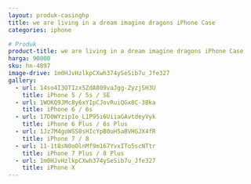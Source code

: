 ```yaml
---
layout: produk-casinghp
title: we are living in a dream imagine dragons iPhone Case
categories: iphone

# Produk
product-title: we are living in a dream imagine dragons iPhone Case
harga: 90000
sku: hn-4897
image-drive: 1m0HJvHzlkpCXwh374ySeSib7u_Jfe327
gallery:
  - url: 14so4I3OTIzx5ZdA809vaJgg-ZyzjSH3U
    title: iPhone 5 / 5s / SE
  - url: 1WOKQ9JMc8y6xYIpCJovRuiQGx8C-3Bka
    title: iPhone 6 / 6s
  - url: 17D0WYzipIo_L1P95i6UiiaGAvtdeyVyk
    title: iPhone 6 Plus / 6s Plus
  - url: 1Jz7M4goWSS0sHIcYpB0uH5aBVHGJX4fR
    title: iPhone 7 / 8
  - url: 11-1t8sN0oOlnMf9m167YvxITo5scNTtr
    title: iPhone 7 Plus / 8 Plus
  - url: 1m0HJvHzlkpCXwh374ySeSib7u_Jfe327
    title: iPhone X
---
```

